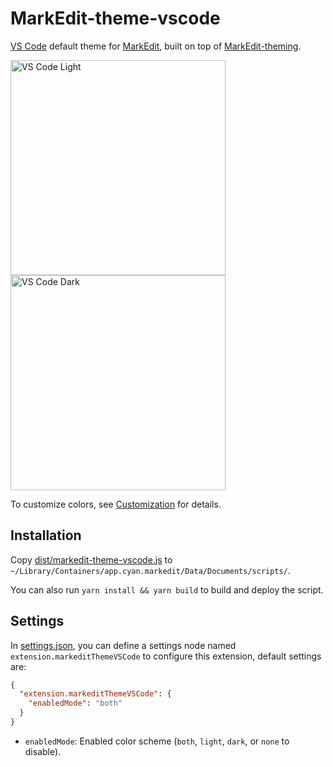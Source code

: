 # MarkEdit-theme-vscode

[VS Code](https://code.visualstudio.com/) default theme for [MarkEdit](https://github.com/MarkEdit-app/MarkEdit), built on top of [MarkEdit-theming](https://github.com/MarkEdit-app/MarkEdit-theming).

<img width="344" title="VS Code Light" src="https://github.com/user-attachments/assets/fddcb291-75d0-461c-8dbd-b9230bcc524e" /> <img width="344" title="VS Code Dark" src="https://github.com/user-attachments/assets/fd0d5de6-db2c-4399-ab88-750b87c5d673" />

To customize colors, see [Customization](https://github.com/MarkEdit-app/MarkEdit-theming/wiki#customization) for details.

## Installation

Copy [dist/markedit-theme-vscode.js](dist/markedit-theme-vscode.js) to `~/Library/Containers/app.cyan.markedit/Data/Documents/scripts/`.

You can also run `yarn install && yarn build` to build and deploy the script.

## Settings

In [settings.json](https://github.com/MarkEdit-app/MarkEdit/wiki/Customization#advanced-settings), you can define a settings node named `extension.markeditThemeVSCode` to configure this extension, default settings are:

```json
{
  "extension.markeditThemeVSCode": {
    "enabledMode": "both"
  }
}
```

- `enabledMode`: Enabled color scheme (`both`, `light`, `dark`, or `none` to disable).
